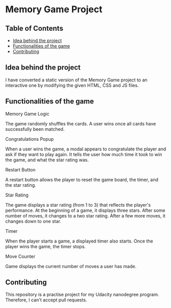 # Memory Game Project

## Table of Contents

* [Idea behind the project](#idea)
* [Functionalities of the game](#functionalities)
* [Contributing](#contributing)


## Idea behind the project

I have converted a static version of the Memory Game project to an interactive one by modifying the given HTML, CSS and JS files.


## Functionalities of the game

Memory Game Logic

The game randomly shuffles the cards. A user wins once all cards have successfully been matched.

Congratulations Popup

When a user wins the game, a modal appears to congratulate the player and ask if they want to play again. It tells the user how much time it took to win the game, and what the star rating was.

Restart Button

A restart button allows the player to reset the game board, the timer, and the star rating.

Star Rating

The game displays a star rating (from 1 to 3) that reflects the player's performance. At the beginning of a game, it displays three stars. After some number of moves, it changes to a two star rating. After a few more moves, it changes down to one star.

Timer

When the player starts a game, a displayed timer also starts. Once the player wins the game, the timer stops.

Move Counter

Game displays the current number of moves a user has made.


## Contributing

This repository is a practise project for my Udacity nanodegree program. Therefore, I can't accept pull requests.

